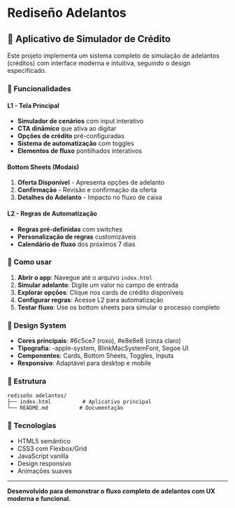 # Rediseño Adelantos

## 📱 Aplicativo de Simulador de Crédito

Este projeto implementa um sistema completo de simulação de adelantos (créditos) com interface moderna e intuitiva, seguindo o design especificado.

### 🎯 Funcionalidades

#### **L1 - Tela Principal**
- **Simulador de cenários** com input interativo
- **CTA dinâmico** que ativa ao digitar
- **Opções de crédito** pré-configuradas
- **Sistema de automatização** com toggles
- **Elementos de fluxo** pontilhados interativos

#### **Bottom Sheets (Modais)**
1. **Oferta Disponível** - Apresenta opções de adelanto
2. **Confirmação** - Revisão e confirmação da oferta
3. **Detalhes do Adelanto** - Impacto no fluxo de caixa

#### **L2 - Regras de Automatização**
- **Regras pré-definidas** com switches
- **Personalização de regras** customizáveis
- **Calendário de fluxo** dos próximos 7 dias

### 🚀 Como usar

1. **Abrir o app**: Navegue até o arquivo `index.html`
2. **Simular adelanto**: Digite um valor no campo de entrada
3. **Explorar opções**: Clique nos cards de crédito disponíveis
4. **Configurar regras**: Acesse L2 para automatização
5. **Testar fluxo**: Use os bottom sheets para simular o processo completo

### 🎨 Design System

- **Cores principais**: #6c5ce7 (roxo), #e8e8e8 (cinza claro)
- **Tipografia**: -apple-system, BlinkMacSystemFont, Segoe UI
- **Componentes**: Cards, Bottom Sheets, Toggles, Inputs
- **Responsivo**: Adaptável para desktop e mobile

### 📂 Estrutura

```
rediseño adelantos/
├── index.html          # Aplicativo principal
└── README.md          # Documentação
```

### 🔧 Tecnologias

- HTML5 semântico
- CSS3 com Flexbox/Grid
- JavaScript vanilla
- Design responsivo
- Animações suaves

---

**Desenvolvido para demonstrar o fluxo completo de adelantos com UX moderna e funcional.**
